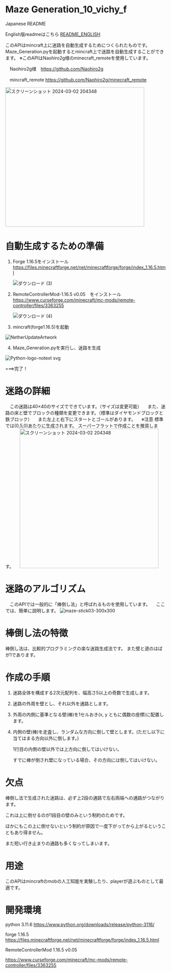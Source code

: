 # Maze Generation_10_vichy_f


Japanese README

English版readmeはこちら
[README_ENGLISH](README_en.md)

このAPIはmincraft上に迷路を自動生成するためにつくられたものです。
Maze_Generation.pyを起動するとmincraft上で迷路を自動生成することができます。
※このAPIはNaohiro2g様のminecraft_remoteを使用しています。

　Naohiro2g様　https://github.com/Naohiro2g
 
　mincraft_remote https://github.com/Naohiro2g/minecraft_remote 
 
<img width="435" alt="スクリーンショット 2024-03-02 204348" src="https://github.com/vichyalpha/Maze-Generation_vichy_f/assets/107329825/bcd89e79-4446-4b0d-82d8-9856f8ac544a">

# 自動生成するための準備
1. Forge 1.16.5をインストール
　　　https://files.minecraftforge.net/net/minecraftforge/forge/index_1.16.5.html

   ![ダウンロード (3)](https://github.com/vichyalpha/Maze-Generation_vichy_f/assets/107329825/e2e9de27-5113-4a02-807b-1e4da3dc1f91)

2. RemoteControllerMod-1.16.5 v0.05　をインストール
　　　https://www.curseforge.com/minecraft/mc-mods/remote-controller/files/3363255

    ![ダウンロード (4)](https://github.com/vichyalpha/Maze-Generation_vichy_f/assets/107329825/65c0c363-52e1-41f4-9b71-cf71aded1235)

3. mincraft(forge1.16.5)を起動

![NetherUpdateArtwork](https://github.com/vichyalpha/Maze-Generation_vichy_f/assets/107329825/28acd239-7094-43ac-8a8f-f79a9329ea85)

4. Maze_Generation.pyを実行し、迷路を生成

 ![Python-logo-notext svg](https://github.com/vichyalpha/Maze-Generation_vichy_f/assets/107329825/6faba07d-4457-4a2a-ab54-637c498e06e0)

===>完了！

# 迷路の詳細
　この迷路は40×40のサイズでできています。（サイズは変更可能）
　また、迷路の床と壁でブロックの種類を変更できます。（標準はダイヤモンドブロックと鉄ブロック）
　また左上と右下にスタートとゴールがあります。
　※注意
   標準では(0,5,0)あたりに生成されます。
   スーパーフラットで作成ことを推奨します。
　<img width="435" alt="スクリーンショット 2024-03-02 204348" src="https://github.com/vichyalpha/Maze-Generation_vichy_f/assets/107329825/f98274d1-e257-47a2-bf9b-6c349bfa00e3">


# 迷路のアルゴリズム
　このAPIでは一般的に「棒倒し法」と呼ばれるものを使用しています。
　ここでは、簡単に説明します。
 ![maze-stick03-300x300](https://github.com/vichyalpha/Maze-Generation_vichy_f/assets/107329825/d47df9f0-dc6f-4517-b529-809ce2d67134)


  # 棒倒し法の特徴
  棒倒し法は、比較的プログラミングの楽な迷路生成法です。
  また壁と道のはばが1であります。

  # 作成の手順
  
   1. 迷路全体を構成する2次元配列を、幅高さ5以上の奇数で生成します。
        
   2. 迷路の外周を壁とし、それ以外を通路とします。
        
   3. 外周の内側に基準となる壁(棒)を1セルおき(x, y ともに偶数の座標)に配置します。
        
   4. 内側の壁(棒)を走査し、ランダムな方向に倒して壁とします。(ただし以下に当てはまる方向以外に倒します。)
        
      1行目の内側の壁以外では上方向に倒してはいけない。
            
       すでに棒が倒され壁になっている場合、その方向には倒してはいけない。

 # 欠点
  棒倒し法で生成された迷路は、必ず上2段の通路で左右両端への通路がつながります。
  
  これは上に倒せるのが1段目の壁のみという制約のためです。
  
  ほかにもこの上に倒せないという制約が原因で一度下がってから上がるということもあり得ません。
  
  また短い行き止まりの通路も多くなってしまいます。
  # 用途

このAPIはmincraftのmobの人工知能を実験したり、playerが遊ぶものとして最適です。

# 開発環境

python 3.11.6
 https://www.python.org/downloads/release/python-3116/
 
forge 1.16.5
 https://files.minecraftforge.net/net/minecraftforge/forge/index_1.16.5.html

RemoteControllerMod 1.16.5 v0.05

 https://www.curseforge.com/minecraft/mc-mods/remote-controller/files/3363255

